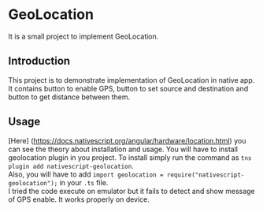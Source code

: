 # GeoLocation
It is a small project to implement GeoLocation.

## Introduction
This project is to demonstrate implementation of GeoLocation in native app. It contains button to enable GPS, button to set source and destination and button to get distance between them.

## Usage
[Here] (https://docs.nativescript.org/angular/hardware/location.html) you can see the theory about installation and usage.
You will have to install geolocation plugin in you project. To install simply run the command as `tns plugin add nativescript-geolocation`. </br>
Also, you will have to add `import geolocation = require("nativescript-geolocation");` in your `.ts` file. </br>
I tried the code execute on emulator but it fails to detect and show message of GPS enable. It works properly on device.